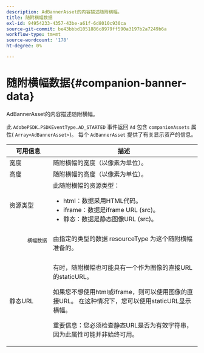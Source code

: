 ```yaml
---
description: AdBannerAsset的内容描述随附横幅。
title: 随附横幅数据
exl-id: 94954233-4357-43be-a61f-6d8010c930ca
source-git-commit: be43bbbd1051886c8979ff590a3197b2a7249b6a
workflow-type: tm+mt
source-wordcount: '178'
ht-degree: 0%

---
```


# 随附横幅数据{#companion-banner-data}

AdBannerAsset的内容描述随附横幅。

<!--<a id="section_D730B4FD6FD749E9860B6A07FC110552"></a>-->

此 `AdobePSDK.PSDKEventType.AD_STARTED` 事件返回 `Ad` 包含 `companionAssets` 属性( `Array<AdBannerAsset>`)。
每个 `AdBannerAsset` 提供了有关显示资产的信息。

<table id="table_760C885E2DCA4BE983CC57FDA7BD5B14"> 
 <thead> 
  <tr> 
   <th colname="col1" class="entry"> 可用信息 </th> 
   <th colname="col2" class="entry"> 描述 </th> 
  </tr> 
 </thead>
 <tbody> 
  <tr> 
   <td colname="col1"> 宽度 </td> 
   <td colname="col2"> 随附横幅的宽度（以像素为单位）。 </td> 
  </tr> 
  <tr> 
   <td colname="col1"> 高度 </td> 
   <td colname="col2"> 随附横幅的高度（以像素为单位）。 </td> 
  </tr> 
  <tr> 
   <td colname="col1"> 资源类型 </td> 
   <td colname="col2">此随附横幅的资源类型： 
    <ul id="ul_A067787FE49E4B6095BE0AC1D447DBB3"> 
     <li id="li_02B7224C67004095B3F6E50FD21E507E">html：数据采用HTML代码。 </li> 
     <li id="li_5F37E14472424F808C6094F42009E676">iframe：数据是iframe URL (src)。 </li> 
     <li id="li_48E74AC5F00640EC8A4DE2CB31E106EC">静态：数据是静态图像URL (src)。 </li> 
    </ul> </td> 
  </tr> 
  <tr> 
   <td colname="col1">
    <pre>
      横幅数据
    </pre> </td> 
   <td colname="col2"> 由指定的类型的数据 <span class="codeph"> resourceType</span> 为这个随附横幅准备的。 </td> 
  </tr> 
  <tr> 
   <td colname="col1"> 静态URL </td> 
   <td colname="col2"> <p>有时，随附横幅也可能具有一个作为图像的直接URL的staticURL。 </p> <p>如果您不想使用html或iframe，则可以使用图像的直接URL。 在这种情况下，您可以使用staticURL显示横幅。 </p> <p>重要信息：您必须检查静态URL是否为有效字符串，因为此属性可能并非始终可用。 </p> </td> 
  </tr> 
 </tbody> 
</table>
